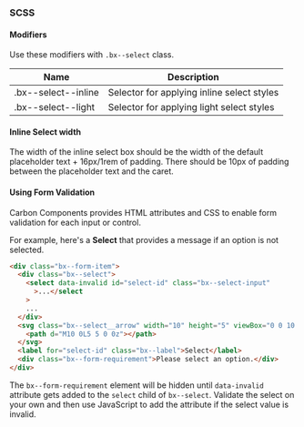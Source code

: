### SCSS

#### Modifiers

Use these modifiers with `.bx--select` class.

| Name                | Description                                |
| ------------------- | ------------------------------------------ |
| .bx--select--inline | Selector for applying inline select styles |
| .bx--select--light  | Selector for applying light select styles  |

#### Inline Select width

The width of the inline select box should be the width of the default placeholder text + 16px/1rem of padding.
There should be 10px of padding between the placeholder text and the caret.

#### Using Form Validation

Carbon Components provides HTML attributes and CSS to enable form validation for each input or control.

For example, here's a **Select** that provides a message if an option is not selected.

```html
<div class="bx--form-item">
  <div class="bx--select">
    <select data-invalid id="select-id" class="bx--select-input"
      >...</select
    >
    ...
  </div>
  <svg class="bx--select__arrow" width="10" height="5" viewBox="0 0 10 5" fill-rule="evenodd">
    <path d="M10 0L5 5 0 0z"></path>
  </svg>
  <label for="select-id" class="bx--label">Select</label>
  <div class="bx--form-requirement">Please select an option.</div>
</div>
```

The `bx--form-requirement` element will be hidden until `data-invalid` attribute gets added to the
`select` child of `bx--select`.
Validate the select on your own and then use JavaScript to add the attribute if the select value is invalid.
